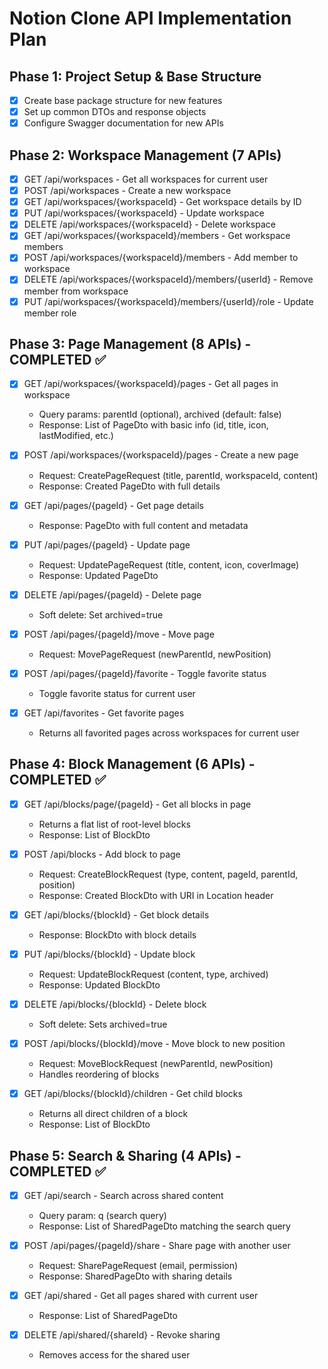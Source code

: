 # Notion Clone API Implementation Plan

## Phase 1: Project Setup & Base Structure
- [x] Create base package structure for new features
- [x] Set up common DTOs and response objects
- [x] Configure Swagger documentation for new APIs

## Phase 2: Workspace Management (7 APIs)
- [x] GET /api/workspaces - Get all workspaces for current user
- [x] POST /api/workspaces - Create a new workspace
- [x] GET /api/workspaces/{workspaceId} - Get workspace details by ID
- [x] PUT /api/workspaces/{workspaceId} - Update workspace
- [x] DELETE /api/workspaces/{workspaceId} - Delete workspace
- [x] GET /api/workspaces/{workspaceId}/members - Get workspace members
- [x] POST /api/workspaces/{workspaceId}/members - Add member to workspace
- [x] DELETE /api/workspaces/{workspaceId}/members/{userId} - Remove member from workspace
- [x] PUT /api/workspaces/{workspaceId}/members/{userId}/role - Update member role

## Phase 3: Page Management (8 APIs) - COMPLETED ✅
- [x] GET /api/workspaces/{workspaceId}/pages - Get all pages in workspace
  - Query params: parentId (optional), archived (default: false)
  - Response: List of PageDto with basic info (id, title, icon, lastModified, etc.)
  
- [x] POST /api/workspaces/{workspaceId}/pages - Create a new page
  - Request: CreatePageRequest (title, parentId, workspaceId, content)
  - Response: Created PageDto with full details
  
- [x] GET /api/pages/{pageId} - Get page details
  - Response: PageDto with full content and metadata
  
- [x] PUT /api/pages/{pageId} - Update page
  - Request: UpdatePageRequest (title, content, icon, coverImage)
  - Response: Updated PageDto
  
- [x] DELETE /api/pages/{pageId} - Delete page
  - Soft delete: Set archived=true
  
- [x] POST /api/pages/{pageId}/move - Move page
  - Request: MovePageRequest (newParentId, newPosition)
  
- [x] POST /api/pages/{pageId}/favorite - Toggle favorite status
  - Toggle favorite status for current user
  
- [x] GET /api/favorites - Get favorite pages
  - Returns all favorited pages across workspaces for current user

## Phase 4: Block Management (6 APIs) - COMPLETED ✅
- [x] GET /api/blocks/page/{pageId} - Get all blocks in page
  - Returns a flat list of root-level blocks
  - Response: List of BlockDto
  
- [x] POST /api/blocks - Add block to page
  - Request: CreateBlockRequest (type, content, pageId, parentId, position)
  - Response: Created BlockDto with URI in Location header
  
- [x] GET /api/blocks/{blockId} - Get block details
  - Response: BlockDto with block details
  
- [x] PUT /api/blocks/{blockId} - Update block
  - Request: UpdateBlockRequest (content, type, archived)
  - Response: Updated BlockDto
  
- [x] DELETE /api/blocks/{blockId} - Delete block
  - Soft delete: Sets archived=true
  
- [x] POST /api/blocks/{blockId}/move - Move block to new position
  - Request: MoveBlockRequest (newParentId, newPosition)
  - Handles reordering of blocks
  
- [x] GET /api/blocks/{blockId}/children - Get child blocks
  - Returns all direct children of a block
  - Response: List of BlockDto

## Phase 5: Search & Sharing (4 APIs) - COMPLETED ✅
- [x] GET /api/search - Search across shared content
  - Query param: q (search query)
  - Response: List of SharedPageDto matching the search query
  
- [x] POST /api/pages/{pageId}/share - Share page with another user
  - Request: SharePageRequest (email, permission)
  - Response: SharedPageDto with sharing details
  
- [x] GET /api/shared - Get all pages shared with current user
  - Response: List of SharedPageDto
  
- [x] DELETE /api/shared/{shareId} - Revoke sharing
  - Removes access for the shared user

